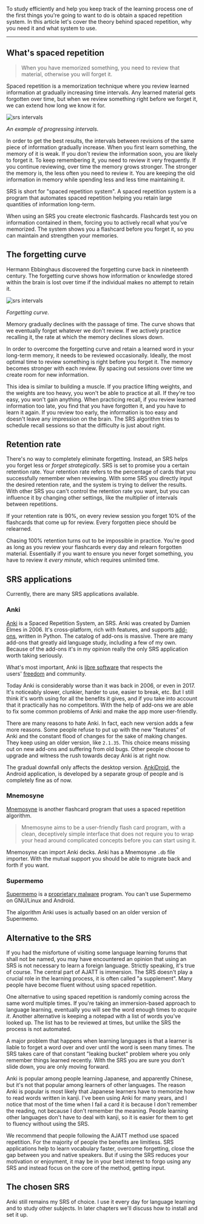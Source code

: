 To study efficiently and help you keep track of the learning process one of the first things you're going to want to do is obtain a spaced repetition system. In this article let's cover the theory behind spaced repetition, why you need it and what system to use.

---

## [](https://tatsumoto.neocities.org/blog/spaced-repetition#whats-spaced-repetition "Permanent link")What's spaced repetition

> When you have memorized something, you need to review that material, otherwise you will forget it.

Spaced repetition is a memorization technique where you review learned information at gradually increasing time intervals. Any learned material gets forgotten over time, but when we review something right before we forget it, we can extend how long we know it for.

![srs intervals](https://tatsumoto.neocities.org/blog/img/srs-intervals.webp "Click to open image in a new tab.")

_An example of progressing intervals._

In order to get the best results, the intervals between revisions of the same piece of information gradually increase. When you first learn something, the memory of it is weak. If you don't review the information soon, you are likely to forget it. To keep remembering it, you need to review it very frequently. If you continue reviewing, over time the memory grows stronger. The stronger the memory is, the less often you need to review it. You are keeping the old information in memory while spending less and less time maintaining it.

SRS is short for "spaced repetition system". A spaced repetition system is a program that automates spaced repetition helping you retain large quantities of information long-term.

When using an SRS you create electronic flashcards. Flashcards test you on information contained in them, forcing you to actively recall what you've memorized. The system shows you a flashcard before you forget it, so you can maintain and strengthen your memories.

## [](https://tatsumoto.neocities.org/blog/spaced-repetition#the-forgetting-curve "Permanent link")The forgetting curve

Hermann Ebbinghaus discovered the forgetting curve back in nineteenth century. The forgetting curve shows how information or knowledge stored within the brain is lost over time if the individual makes no attempt to retain it.

![srs intervals](https://tatsumoto.neocities.org/blog/img/forgetting-curve.webp "Click to open image in a new tab.")

_Forgetting curve._

Memory gradually declines with the passage of time. The curve shows that we eventually forget whatever we don't review. If we actively practice recalling it, the rate at which the memory declines slows down.

In order to overcome the forgetting curve and retain a learned word in your long-term memory, it needs to be reviewed occasionally. Ideally, the most optimal time to review something is right before you forget it. The memory becomes stronger with each review. By spacing out sessions over time we create room for new information.

This idea is similar to building a muscle. If you practice lifting weights, and the weights are too heavy, you won't be able to practice at all. If they're too easy, you won't gain anything. When practicing recall, if you review learned information too late, you find that you have forgotten it, and you have to learn it again. If you review too early, the information is too easy and doesn't leave any impression on the brain. The SRS algorithm tries to schedule recall sessions so that the difficulty is just about right.

## [](https://tatsumoto.neocities.org/blog/spaced-repetition#retention-rate "Permanent link")Retention rate

There's no way to completely eliminate forgetting. Instead, an SRS helps you forget less or _forget strategically_. SRS is set to promise you a certain retention rate. Your retention rate refers to the percentage of cards that you successfully remember when reviewing. With some SRS you directly input the desired retention rate, and the system is trying to deliver the results. With other SRS you can't control the retention rate you want, but you can influence it by changing other settings, like the multiplier of intervals between repetitions.

If your retention rate is 90%, on every review session you forget 10% of the flashcards that come up for review. Every forgotten piece should be relearned.

Chasing 100% retention turns out to be impossible in practice. You're good as long as you review your flashcards every day and relearn forgotten material. Essentially if you want to ensure you never forget something, you have to review it _every minute_, which requires unlimited time.

## [](https://tatsumoto.neocities.org/blog/spaced-repetition#srs-applications "Permanent link")SRS applications

Currently, there are many SRS applications available.

### [](https://tatsumoto.neocities.org/blog/spaced-repetition#anki "Permanent link")Anki

[Anki](https://wiki.archlinux.org/title/Anki) is a Spaced Repetition System, an SRS. Anki was created by Damien Elmes in 2006. It's cross-platform, rich with features, and supports [add-ons](https://ankiweb.net/shared/addons/), written in Python. The catalog of add-ons is massive. There are many add-ons that greatly aid language study, including a few of my own. Because of the add-ons it's in my opinion really the only SRS application worth taking seriously.

What's most important, Anki is [libre software](https://www.gnu.org/philosophy/free-sw.html) that respects the users' [freedom](https://web.archive.org/web/20220318054539/https://wiki.installgentoo.com/wiki/Freedom) and community.

Today Anki is considerably worse than it was back in 2006, or even in 2017. It's noticeably slower, clunkier, harder to use, easier to break, etc. But I still think it's worth using for all the benefits it gives, and if you take into account that it practically has no competitors. With the help of add-ons we are able to fix some common problems of Anki and make the app more user-friendly.

There are many reasons to hate Anki. In fact, each new version adds a few more reasons. Some people refuse to put up with the new "features" of Anki and the constant flood of changes for the sake of making changes. They keep using an older version, like `2.1.35`. This choice means missing out on new add-ons and suffering from old bugs. Other people choose to upgrade and witness the rush towards decay Anki is at right now.

The gradual downfall only affects the desktop version. [AnkiDroid](https://github.com/ankidroid/Anki-Android), the Android application, is developed by a separate group of people and is completely fine as of now.

### [](https://tatsumoto.neocities.org/blog/spaced-repetition#mnemosyne "Permanent link")Mnemosyne

[Mnemosyne](https://wiki.archlinux.org/index.php/Mnemosyne) is another flashcard program that uses a spaced repetition algorithm.

> Mnemosyne aims to be a user-friendly flash card program, with a clean, deceptively simple interface that does not require you to wrap your head around complicated concepts before you can start using it.

Mnemosyne can import Anki decks. Anki has a Mnemosyne `.db` file importer. With the mutual support you should be able to migrate back and forth if you want.

### [](https://tatsumoto.neocities.org/blog/spaced-repetition#supermemo "Permanent link")Supermemo

[Supermemo](https://wikiless.org/wiki/SuperMemo?lang=en) is a [proprietary malware](https://www.gnu.org/proprietary/) program. You can't use Supermemo on GNU/Linux and Android.

The algorithm Anki uses is actually based on an older version of Supermemo.

## [](https://tatsumoto.neocities.org/blog/spaced-repetition#alternative-to-the-srs "Permanent link")Alternative to the SRS

If you had the misfortune of visiting some language learning forums that shall not be named, you may have encountered an opinion that using an SRS is not necessary to learn a foreign language. Strictly speaking, it's true of course. The central part of AJATT is immersion. The SRS doesn't play a crucial role in the learning process, it is often called "a supplement". Many people have become fluent without using spaced repetition.

One alternative to using spaced repetition is randomly coming across the same word multiple times. If you're taking an immersion-based approach to language learning, eventually you will see the word enough times to _acquire it_. Another alternative is keeping a notepad with a list of words you've looked up. The list has to be reviewed at times, but unlike the SRS the process is not automated.

A major problem that happens when learning languages is that a learner is liable to forget a word over and over until the word is seen many times. The SRS takes care of that constant "leaking bucket" problem where you only remember things learned recently. With the SRS you are sure you don't slide down, you are only moving forward.

Anki is popular among people learning Japanese, and apparently Chinese, but it's not that popular among learners of other languages. The reason Anki is popular is most likely that Japanese learners have to memorize how to read words written in kanji. I've been using Anki for many years, and I notice that most of the time when I fail a card it is because I don't remember the reading, not because I don't remember the meaning. People learning other languages don't have to deal with kanji, so it is easier for them to get to fluency without using the SRS.

We recommend that people following the AJATT method use spaced repetition. For the majority of people the benefits are limitless. SRS applications help to learn vocabulary faster, overcome forgetting, close the gap between you and native speakers. But if using the SRS reduces your motivation or enjoyment, it may be in your best interest to forgo using any SRS and instead focus on the core of the method, getting input.

## [](https://tatsumoto.neocities.org/blog/spaced-repetition#the-chosen-srs "Permanent link")The chosen SRS

Anki still remains my SRS of choice. I use it every day for language learning and to study other subjects. In later chapters we'll discuss how to install and set it up.